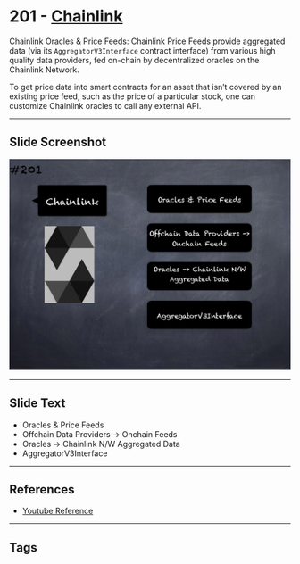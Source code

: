# 201 - [Chainlink](Chainlink.md)
Chainlink Oracles & Price Feeds: Chainlink Price Feeds provide aggregated data (via its `AggregatorV3Interface` contract interface) from various high quality data providers, fed on-chain by decentralized oracles on the Chainlink Network. 

To get price data into smart contracts for an asset that isn’t covered by an existing price feed, such as the price of a particular stock, one can customize Chainlink oracles to call any external API.

___
## Slide Screenshot
![201.png](../images/solidity201/201.png)
___
## Slide Text
- Oracles & Price Feeds
- Offchain Data Providers -> Onchain Feeds
- Oracles -> Chainlink N/W Aggregated Data
- AggregatorV3Interface
___
## References
- [Youtube Reference](https://youtu.be/0kx8M4u5980?t=1704)
___
## Tags